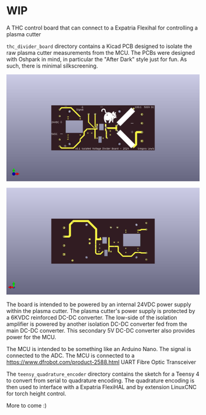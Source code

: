 # WIP

A THC control board that can connect to a Expatria Flexihal for controlling a plasma cutter


`thc_divider_board` directory contains a Kicad PCB designed to isolate the raw plasma cutter 
measurements from the MCU. The PCBs were designed with Oshpark in mind, in particular the
"After Dark" style just for fun. As such, there is minimal silkscreening.

![front](thc_divider_board/front.png)

![front](thc_divider_board/back.png)

The board is intended to be powered by an internal 24VDC power supply within the plasma cutter. The 
plasma cutter's power supply is protected by a 6KVDC reinforced DC-DC converter. The low-side of the 
isolation amplifier is powered by another isolation DC-DC converter fed from the main DC-DC 
converter. This secondary 5V DC-DC converter also provides power for the MCU.

The MCU is intended to be something like an Arduino Nano. The signal is connected to the ADC. 
The MCU is connected to a https://www.dfrobot.com/product-2588.html UART Fibre Optic Transceiver

The `teensy_quadrature_encoder` directory contains the sketch for a Teensy 4 to convert from
serial to quadrature encoding. The quadrature encoding is then used to interface with a Expatria
FlexiHAL and by extension LinuxCNC for torch height control.

More to come :)
